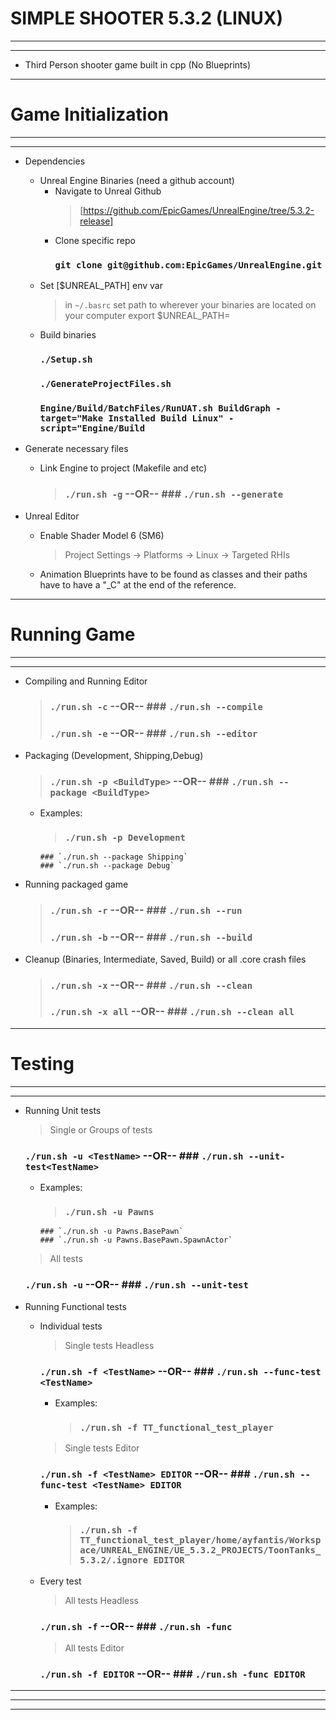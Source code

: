 # SIMPLE SHOOTER 5.3.2 (LINUX)
-----------------------------------------------------------------------------------------
---
* Third Person shooter game built in cpp (No Blueprints)


-----------------------------------------------------------------------------------------
# Game Initialization
-----------------------------------------------------------------------------------------
---
* Dependencies
    - Unreal Engine Binaries (need a github account)
        - Navigate to Unreal Github
            > [https://github.com/EpicGames/UnrealEngine/tree/5.3.2-release]
        - Clone specific repo
            ### `git clone git@github.com:EpicGames/UnrealEngine.git`
    - Set [$UNREAL_PATH] env var
        > in `~/.basrc` set path to wherever your binaries are located on your computer
        > export $UNREAL_PATH=<path-to-your-binaries>
    - Build binaries
        ### `./Setup.sh`
        ### `./GenerateProjectFiles.sh`
        ### `Engine/Build/BatchFiles/RunUAT.sh BuildGraph -target="Make Installed Build Linux" -script="Engine/Build`
* Generate necessary files
    - Link Engine to project (Makefile and etc)
        > ### `./run.sh -g`          --OR--       ### `./run.sh --generate`

* Unreal Editor
    - Enable Shader Model 6 (SM6)
        > Project Settings -> Platforms -> Linux -> Targeted RHIs
    - Animation Blueprints have to be found as classes and their paths have to have a "_C" at the end of the reference.


-----------------------------------------------------------------------------------------
# Running Game
-----------------------------------------------------------------------------------------
---
- Compiling and Running Editor
    > ### `./run.sh -c`              --OR--       ### `./run.sh --compile`
    > ### `./run.sh -e`              --OR--       ### `./run.sh --editor`
- Packaging (Development, Shipping,Debug)
    > ### `./run.sh -p <BuildType>`  --OR--       ### `./run.sh --package <BuildType>`
    - Examples:
        > ### `./run.sh -p Development`    
          ### `./run.sh --package Shipping`    
          ### `./run.sh --package Debug`  
- Running packaged game
    > ### `./run.sh -r`              --OR--       ### `./run.sh --run`
    > ### `./run.sh -b`              --OR--       ### `./run.sh --build`
- Cleanup (Binaries, Intermediate, Saved, Build) or all .core crash files
    > ### `./run.sh -x`              --OR--       ### `./run.sh --clean`
    > ### `./run.sh -x all`          --OR--       ### `./run.sh --clean all`


-----------------------------------------------------------------------------------------
# Testing
-----------------------------------------------------------------------------------------
---
- Running Unit tests
    > Single or Groups of tests
    ### `./run.sh -u <TestName>`            --OR--       ### `./run.sh --unit-test<TestName>`
    - Examples:
        > ### `./run.sh -u Pawns`  
          ### `./run.sh -u Pawns.BasePawn`  
          ### `./run.sh -u Pawns.BasePawn.SpawnActor`
    > All tests
    ### `./run.sh -u`                       --OR--       ### `./run.sh --unit-test`

- Running Functional tests
    - Individual tests
        > Single tests Headless
        ### `./run.sh -f <TestName>`        --OR--       ### `./run.sh --func-test <TestName>`
        - Examples:
            > ### `./run.sh -f TT_functional_test_player`
        > Single tests Editor
        ### `./run.sh -f <TestName> EDITOR` --OR--       ### `./run.sh --func-test <TestName> EDITOR`
        - Examples:
            > ### `./run.sh -f TT_functional_test_player/home/ayfantis/Workspace/UNREAL_ENGINE/UE_5.3.2_PROJECTS/ToonTanks_5.3.2/.ignore EDITOR`
    - Every test
        > All tests Headless
        ### `./run.sh -f`                   --OR--       ### `./run.sh -func`
        > All tests Editor
        ### `./run.sh -f EDITOR`            --OR--       ### `./run.sh -func EDITOR`



-----------------------------------------------------------------------------------------
-----------------------------------------------------------------------------------------
-----------------------------------------------------------------------------------------
